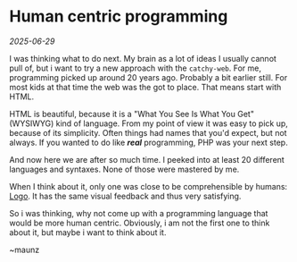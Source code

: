 # Human centric programming

*2025-06-29*

I was thinking what to do next.
My brain as a lot of ideas I usually cannot pull of, but i want to try a new approach with the `catchy-web`.
For me, programming picked up around 20 years ago.
Probably a bit earlier still.
For most kids at that time the web was the got to place.
That means start with HTML.

HTML is beautiful, because it is a "What You See Is What You Get" (WYSIWYG) kind of language.
From my point of view it was easy to pick up, because of its simplicity.
Often things had names that you'd expect, but not always.
If you wanted to do like ***real*** programming, PHP was your next step.

And now here we are after so much time.
I peeked into at least 20 different languages and syntaxes.
None of those were mastered by me.

When I think about it, only one was close to be comprehensible by humans: [Logo](https://en.wikipedia.org/wiki/Logo_(programming_language)). It has the same visual feedback and thus very satisfying.

So i was thinking, why not come up with a programming language that would be more human centric.
Obviously, i am not the first one to think about it, but maybe i want to think about it.

~maunz
